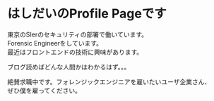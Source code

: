 #	はしだいのProfile Pageです

東京のSIerのセキュリティの部署で働いています。<br>
Forensic Engineerをしています。<br>
最近はフロントエンドの技術に興味があります。<br>

ブログ読めばどんな人間かはわかるはず。。。<br>



絶賛求職中です。フォレンジックエンジニアを雇いたいユーザ企業さん、<br>
ぜひ僕を雇ってください。<br>

